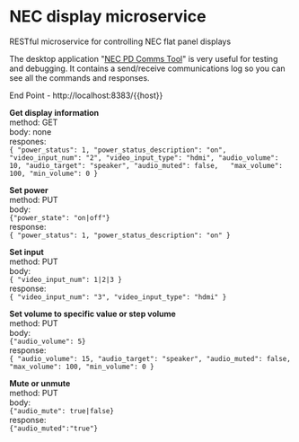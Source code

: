 # NEC display microservice

RESTful microservice for controlling NEC flat panel displays

The desktop application "[NEC PD Comms Tool](https://www.sharpnecdisplays.eu/p/eeme/en/products/software/details/t/Software/Displays/rp/PDCommsTool.xhtml)" is very useful for testing and debugging.  It contains a send/receive communications log so you can see all the commands and responses.

End Point - http://localhost:8383/{{host}}  
  
**Get display information**  
method: GET  
body: none  
respones:  
`{
  "power_status": 1,
  "power_status_description": "on",
  "video_input_num": "2",
  "video_input_type": "hdmi",
  "audio_volume": 10,
  "audio_target": "speaker",
  "audio_muted": false,  
  "max_volume": 100,
  "min_volume": 0
}`
  
**Set power**  
method: PUT  
body:  
`{"power_state": "on|off"}`  
response:  
`{
  "power_status": 1,
  "power_status_description": "on"
}`  
  
**Set input**  
method: PUT  
body:  
`{
	"video_input_num": 1|2|3
}`  
response:  
`{
  "video_input_num": "3",
  "video_input_type": "hdmi"
}`  
  
**Set volume to specific value or step volume**  
method: PUT  
body:  
`{"audio_volume": 5}`  
response:  
`{
  "audio_volume": 15,
  "audio_target": "speaker",
  "audio_muted": false,
  "max_volume": 100,
  "min_volume": 0
}`  
  
**Mute or unmute**  
method: PUT  
body:  
`{"audio_mute": true|false}`  
response:  
`{"audio_muted":"true"}`  
